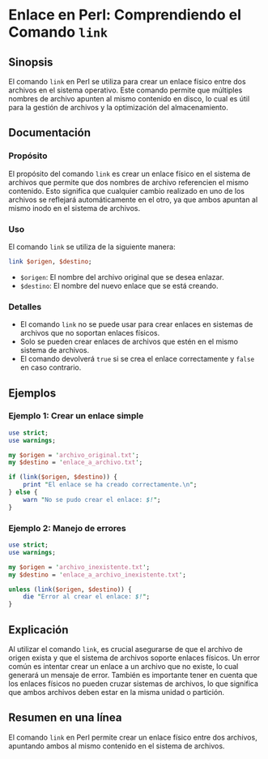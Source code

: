 <!--
Meta Description: # Enlace en Perl: Comprendiendo el Comando `link` ## Sinopsis El comando `link` en Perl se utiliza para crear un enlace físico entre dos archivos en e...
Meta Keywords: que, archivos, enlace, link, comando
-->

# Enlace en Perl: Comprendiendo el Comando `link`

## Sinopsis
El comando `link` en Perl se utiliza para crear un enlace físico entre dos archivos en el sistema operativo. Este comando permite que múltiples nombres de archivo apunten al mismo contenido en disco, lo cual es útil para la gestión de archivos y la optimización del almacenamiento.

## Documentación
### Propósito
El propósito del comando `link` es crear un enlace físico en el sistema de archivos que permite que dos nombres de archivo referencien el mismo contenido. Esto significa que cualquier cambio realizado en uno de los archivos se reflejará automáticamente en el otro, ya que ambos apuntan al mismo inodo en el sistema de archivos.

### Uso
El comando `link` se utiliza de la siguiente manera:

```perl
link $origen, $destino;
```

- `$origen`: El nombre del archivo original que se desea enlazar.
- `$destino`: El nombre del nuevo enlace que se está creando.

### Detalles
- El comando `link` no se puede usar para crear enlaces en sistemas de archivos que no soportan enlaces físicos.
- Solo se pueden crear enlaces de archivos que estén en el mismo sistema de archivos.
- El comando devolverá `true` si se crea el enlace correctamente y `false` en caso contrario.

## Ejemplos
### Ejemplo 1: Crear un enlace simple
```perl
use strict;
use warnings;

my $origen = 'archivo_original.txt';
my $destino = 'enlace_a_archivo.txt';

if (link($origen, $destino)) {
    print "El enlace se ha creado correctamente.\n";
} else {
    warn "No se pudo crear el enlace: $!";
}
```

### Ejemplo 2: Manejo de errores
```perl
use strict;
use warnings;

my $origen = 'archivo_inexistente.txt';
my $destino = 'enlace_a_archivo_inexistente.txt';

unless (link($origen, $destino)) {
    die "Error al crear el enlace: $!";
}
```

## Explicación
Al utilizar el comando `link`, es crucial asegurarse de que el archivo de origen exista y que el sistema de archivos soporte enlaces físicos. Un error común es intentar crear un enlace a un archivo que no existe, lo cual generará un mensaje de error. También es importante tener en cuenta que los enlaces físicos no pueden cruzar sistemas de archivos, lo que significa que ambos archivos deben estar en la misma unidad o partición.

## Resumen en una línea
El comando `link` en Perl permite crear un enlace físico entre dos archivos, apuntando ambos al mismo contenido en el sistema de archivos.